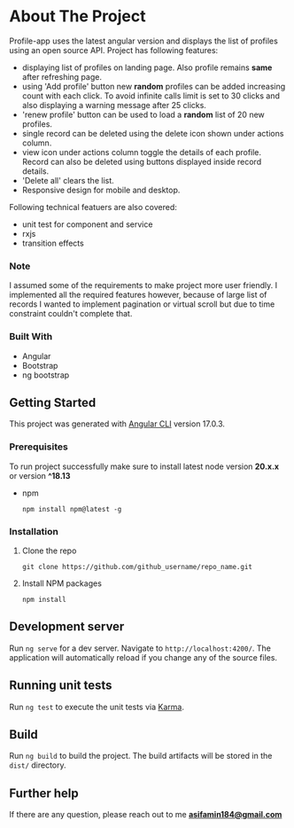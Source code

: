 # About The Project

Profile-app uses the latest angular version and displays the list of profiles using an open source API. Project has following features:

- displaying list of profiles on landing page. Also profile remains **same** after refreshing page.
- using 'Add profile' button new **random** profiles can be added increasing count with each click. To avoid infinite calls limit is set to 30 clicks and also displaying a warning message after 25 clicks.
- 'renew profile' button can be used to load a **random** list of 20 new profiles.
- single record can be deleted using the delete icon shown under actions column.
- view icon under actions column toggle the details of each profile. Record can also be deleted using buttons displayed inside record details.
- 'Delete all' clears the list.
- Responsive design for mobile and desktop.

Following technical featuers are also covered:

- unit test for component and service
- rxjs
- transition effects

### Note

I assumed some of the requirements to make project more user friendly. I implemented all the required features however, because of large list of records I wanted to implement pagination or virtual scroll but due to time constraint couldn't complete that.

### Built With

- Angular
- Bootstrap
- ng bootstrap

<!-- GETTING STARTED -->

## Getting Started

This project was generated with [Angular CLI](https://github.com/angular/angular-cli) version 17.0.3.

### Prerequisites

To run project successfully make sure to install latest node version **20.x.x** or version **^18.13**

- npm
  ```
  npm install npm@latest -g
  ```

### Installation

1. Clone the repo
   ```
   git clone https://github.com/github_username/repo_name.git
   ```
2. Install NPM packages
   ```
   npm install
   ```

## Development server

Run `ng serve` for a dev server. Navigate to `http://localhost:4200/`. The application will automatically reload if you change any of the source files.

## Running unit tests

Run `ng test` to execute the unit tests via [Karma](https://karma-runner.github.io).

## Build

Run `ng build` to build the project. The build artifacts will be stored in the `dist/` directory.

## Further help

If there are any question, please reach out to me **asifamin184@gmail.com**
